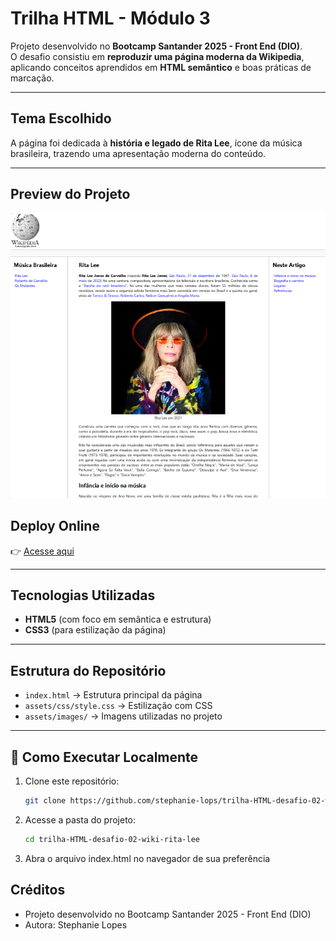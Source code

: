 # Trilha HTML - Módulo 3  

Projeto desenvolvido no **Bootcamp Santander 2025 - Front End (DIO)**.  
O desafio consistiu em **reproduzir uma página moderna da Wikipedia**, aplicando conceitos aprendidos em **HTML semântico** e boas práticas de marcação.  

---

## Tema Escolhido  
A página foi dedicada à **história e legado de Rita Lee**, ícone da música brasileira, trazendo uma apresentação moderna do conteúdo.  

---
## Preview do Projeto
![Preview da Página](assets/images/preview-rita.PNG)

## Deploy Online  
👉 [Acesse aqui](https://trilha-html-desafio-02-wiki-rita-le.vercel.app/)  

---

## Tecnologias Utilizadas  
- **HTML5** (com foco em semântica e estrutura)  
- **CSS3** (para estilização da página)  

---

## Estrutura do Repositório  
- `index.html` → Estrutura principal da página  
- `assets/css/style.css` → Estilização com CSS  
- `assets/images/` → Imagens utilizadas no projeto  

---

## 🔧 Como Executar Localmente  
1. Clone este repositório:  
   ```bash
   git clone https://github.com/stephanie-lops/trilha-HTML-desafio-02-wiki-rita-lee.git

2. Acesse a pasta do projeto:
   ```bash
   cd trilha-HTML-desafio-02-wiki-rita-lee

3. Abra o arquivo index.html no navegador de sua preferência

## Créditos

- Projeto desenvolvido no Bootcamp Santander 2025 - Front End (DIO)
- Autora: Stephanie Lopes
